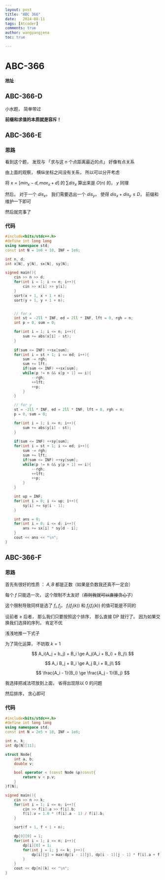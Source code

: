 ```yaml
---
layout: post
title: "ABC 366"
date:   2024-08-11
tags: [Atcoder]
comments: true
author: wangyangjena
toc: true

---
```


<!-- 在Markdown文件中 -->

<script src="https://cdnjs.cloudflare.com/ajax/libs/jquery/3.6.0/jquery.min.js"></script>
<script>
$(document).ready(function() {
    var text = $('article').text(); // 获取文章内容
    var wordCount = text.split(/\s+/).length; // 计算字数
    $('article').append('<p>字数统计： ' + wordCount + '</p>'); // 将字数添加到文章中
});
</script>



<head>
    <script src="https://cdn.mathjax.org/mathjax/latest/MathJax.js?config=TeX-AMS-MML_HTMLorMML" type="text/javascript"></script>
    <script type="text/x-mathjax-config">
        MathJax.Hub.Config({
            tex2jax: {
            skipTags: ['script', 'noscript', 'style', 'textarea', 'pre'],
            inlineMath: [['$','$']]
            }
        });
    </script>
</head>




# ABC-366



**[地址](https://atcoder.jp/contests/abc366/tasks)**



## ABC-366-D



小水题， 简单带过



**前缀和求值的本质就是容斥！**



## ABC-366-E



### 思路



看到这个题， 发现与 「求与这 $n$ 个点距离最近的点」 好像有点关系



由上面的观察， 横纵坐标之间没有关系， 所以可以分开考虑



将 $x = [min_x - d, max_x + d]$ 的 $\sum dis_x$ 算出来是 $O(n)$ 的， $y$ 同理



然后， 对于一个 $dis_x$， 我们需要选出一个 $dis_y$， 使得 $dis_x + dis_y \le D$， 前缀和维护一下即可



然后就完事了



### 代码



```cpp
#include<bits/stdc++.h>
#define int long long
using namespace std;
const int N = 1e6 + 10, INF = 1e6;

int n, d;
int x[N], y[N], sx[N], sy[N];

signed main(){
    cin >> n >> d;
    for(int i = 1; i <= n; i++){
        cin >> x[i] >> y[i];
    }
    sort(x + 1, x + 1 + n);
    sort(y + 1, y + 1 + n);


    // for x
    int st = -2ll * INF, ed = 2ll * INF, lft = 0, rgh = n;
    int p = 0, sum = 0;

    for(int i = 1; i <= n; i++){
        sum += abs(x[i] - st);
    }
    
    if(sum <= INF) ++sx[sum];
    for(int i = st + 1; i <= ed; i++){
        sum -= rgh;
        sum += lft;
        if(sum <= INF) ++sx[sum];
        while(p != n && x[p + 1] == i){
            --rgh;
            ++lft;
            ++p;
        }
    }

    // for y
    st = -2ll * INF, ed = 2ll * INF, lft = 0, rgh = n;
    p = 0, sum = 0;

    for(int i = 1; i <= n; i++){
        sum += abs(y[i] - st);
    }
    
    if(sum <= INF) ++sy[sum];
    for(int i = st + 1; i <= ed; i++){
        sum -= rgh;
        sum += lft;
        if(sum <= INF) ++sy[sum];
        while(p != n && y[p + 1] == i){
            --rgh;
            ++lft;
            ++p;
        }
    }    

    int up = INF;
    for(int i = 0; i <= up; i++){
        sy[i] += sy[i - 1];
    }

    int ans = 0;
    for(int i = 0; i <= d; i++){
        ans += sx[i] * sy[d - i];
    }
    cout << ans << "\n";
}
```



## ABC-366-F



### 思路



首先有很好的性质 ： $A, B$ 都是正数（如果是负数我还真不一定会）



每个 $f$ 只能选一次， 这个限制不太友好（~~否则我就可以直接贪心了~~）



这个限制导致同样是选了 $f_i, f_j$， $f_i(f_j(k))$ 和 $f_j(f_i(k))$ 的值可能是不同的



设前者 $\ge$ 后者， 那么我们只要按照这个排序， 那么直接 DP 就行了。 因为如果交换我们选择的序列， 肯定不优



浅浅地推一下式子



为了简化运算， 不妨取 $k = 1$


$$
A_i(A_j + b_j) + B_i \ge A_j(A_i + B_i) + B_j\\
$$

$$
A_i B_j + B_i \ge A_j B_i + B_j\\
$$

$$
\frac{A_i - 1}{B_i} \ge \frac{A_j - 1}{B_j}
$$


我选择把减法项放到上面， 省得出现除以 $0$ 的问题



然后排序， 贪心即可



### 代码



```cpp
#include<bits/stdc++.h>
#define int long long
using namespace std;
const int N = 2e5 + 10, INF = 1e6;

int n, k;
int dp[N][11];

struct Node{
    int a, b;
    double v;

    bool operator < (const Node &p)const{
        return v < p.v;
    }
}f[N];

signed main(){
    cin >> n >> k;
    for(int i = 1; i <= n; i++){
        cin >> f[i].a >> f[i].b;
        f[i].v = 1.0 * (f[i].a - 1) / f[i].b;
    }

    sort(f + 1, f + 1 + n);

    dp[0][0] = 1;
    for(int i = 1; i <= n; i++){
        dp[i][0] = 1;
        for(int j = 1; j <= k; j++){
            dp[i][j] = max(dp[i - 1][j], dp[i - 1][j - 1] * f[i].a + f[i].b);
        }
    }
    cout << dp[n][k] << "\n";
}
```

